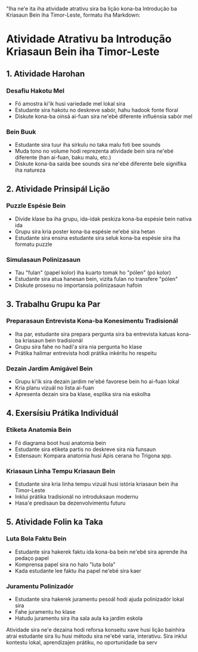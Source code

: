 "Iha ne'e ita iha atividade atrativu sira ba lição kona-ba Introdução ba Kriasaun Bein iha Timor-Leste, formatu iha Markdown:

# Atividade Atrativu ba Introdução Kriasaun Bein iha Timor-Leste

## 1. Atividade Harohan

### Desafiu Hakotu Mel
- Fó amostra ki'ik husi variedade mel lokal sira
- Estudante sira hakotu no deskreve sabór, hahu hadook fonte floral
- Diskute kona-ba oinsá ai-fuan sira ne'ebé diferente influénsia sabór mel

### Bein Buuk
- Estudante sira tuur iha sírkulu no taka malu foti bee sounds
- Muda tono no volume hodi reprezenta atividade bein sira ne'ebé diferente (han ai-fuan, baku malu, etc.)
- Diskute kona-ba saida bee sounds sira ne'ebé diferente bele signifika iha natureza

## 2. Atividade Prinsipál Lição

### Puzzle Espésie Bein
- Divide klase ba iha grupu, ida-idak peskiza kona-ba espésie bein nativa ida
- Grupu sira kria poster kona-ba espésie ne'ebé sira hetan
- Estudante sira ensina estudante sira seluk kona-ba espésie sira iha formatu puzzle

### Simulasaun Polinizasaun
- Tau "fulan" (papel kolor) iha kuarto tomak ho "pólen" (pó kolor)
- Estudante sira atua hanesan bein, vizita fulan no transfere "pólen"
- Diskute prosesu no importansia polinizasaun hafoin

## 3. Trabalhu Grupu ka Par

### Preparasaun Entrevista Kona-ba Konesimentu Tradisionál
- Iha par, estudante sira prepara pergunta sira ba entrevista katuas kona-ba kriasaun bein tradisionál
- Grupu sira fahe no hadi'a sira nia pergunta ho klase
- Prátika halimar entrevista hodi prátika inkéritu ho respeitu

### Dezain Jardim Amigável Bein
- Grupu ki'ik sira dezain jardim ne'ebé favorese bein ho ai-fuan lokal
- Kria planu vizuál no lista ai-fuan
- Apresenta dezain sira ba klase, esplika sira nia eskolha

## 4. Exersísiu Prátika Individuál

### Etiketa Anatomia Bein
- Fó diagrama boot husi anatomia bein
- Estudante sira etiketa partis no deskreve sira nia funsaun
- Estensaun: Kompara anatomia husi Apis cerana ho Trigona spp.

### Kriasaun Linha Tempu Kriasaun Bein
- Estudante sira kria linha tempu vizuál husi istória kriasaun bein iha Timor-Leste
- Inklui prátika tradisionál no introduksaun modernu
- Hasa'e predisaun ba dezenvolvimentu futuru

## 5. Atividade Folin ka Taka

### Luta Bola Faktu Bein
- Estudante sira hakerek faktu ida kona-ba bein ne'ebé sira aprende iha pedaço papel
- Komprensa papel sira no halo "luta bola"
- Kada estudante lee faktu iha papel ne'ebé sira kaer

### Juramentu Polinizadór
- Estudante sira hakerek juramentu pesoál hodi ajuda polinizadór lokal sira
- Fahe juramentu ho klase
- Hatudu juramentu sira iha sala aula ka jardim eskola

Atividade sira ne'e dezaina hodi reforsa konseitu xave husi lição bainhira atrai estudante sira liu husi métodu sira ne'ebé varia, interativu. Sira inklui kontestu lokal, aprendizajen prátiku, no oportunidade ba serv
